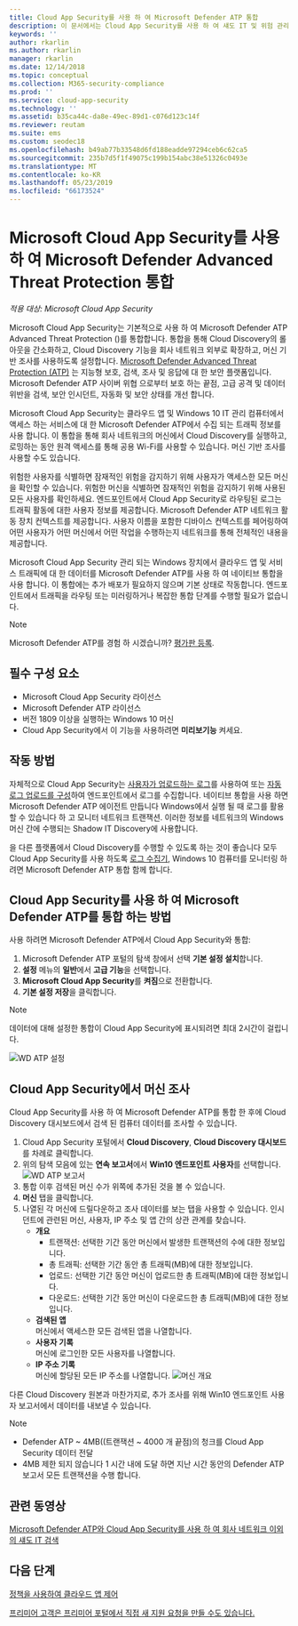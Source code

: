 ```yaml
---
title: Cloud App Security를 사용 하 여 Microsoft Defender ATP 통합
description: 이 문서에서는 Cloud App Security를 사용 하 여 섀도 IT 및 위험 관리에 대 한 향상 된 가시성에 대 한 Microsoft Defender Advanced Threat Protection을 통합 하는 방법을 설명 합니다.
keywords: ''
author: rkarlin
ms.author: rkarlin
manager: rkarlin
ms.date: 12/14/2018
ms.topic: conceptual
ms.collection: M365-security-compliance
ms.prod: ''
ms.service: cloud-app-security
ms.technology: ''
ms.assetid: b35ca44c-da8e-49ec-89d1-c076d123c14f
ms.reviewer: reutam
ms.suite: ems
ms.custom: seodec18
ms.openlocfilehash: b49ab77b33548d6fd188eadde97294ceb6c62ca5
ms.sourcegitcommit: 235b7d5f1f49075c199b154abc38e51326c0493e
ms.translationtype: MT
ms.contentlocale: ko-KR
ms.lasthandoff: 05/23/2019
ms.locfileid: "66173524"
---
```

# <a name="microsoft-defender-advanced-threat-protection-integration-with-microsoft-cloud-app-security"></a>Microsoft Cloud App Security를 사용 하 여 Microsoft Defender Advanced Threat Protection 통합

*적용 대상: Microsoft Cloud App Security*

Microsoft Cloud App Security는 기본적으로 사용 하 여 Microsoft Defender ATP Advanced Threat Protection ()를 통합합니다. 통합을 통해 Cloud Discovery의 롤아웃을 간소화하고, Cloud Discovery 기능을 회사 네트워크 외부로 확장하고, 머신 기반 조사를 사용하도록 설정합니다. [Microsoft Defender Advanced Threat Protection (ATP)](https://docs.microsoft.com/windows/security/threat-protection/windows-defender-atp/windows-defender-advanced-threat-protection) 는 지능형 보호, 검색, 조사 및 응답에 대 한 보안 플랫폼입니다. Microsoft Defender ATP 사이버 위협 으로부터 보호 하는 끝점, 고급 공격 및 데이터 위반을 검색, 보안 인시던트, 자동화 및 보안 상태를 개선 합니다.

Microsoft Cloud App Security는 클라우드 앱 및 Windows 10 IT 관리 컴퓨터에서 액세스 하는 서비스에 대 한 Microsoft Defender ATP에서 수집 되는 트래픽 정보를 사용 합니다. 이 통합을 통해 회사 네트워크의 머신에서 Cloud Discovery를 실행하고, 로밍하는 동안 원격 액세스를 통해 공용 Wi-Fi를 사용할 수 있습니다. 머신 기반 조사를 사용할 수도 있습니다.

위험한 사용자를 식별하면 잠재적인 위험을 감지하기 위해 사용자가 액세스한 모든 머신을 확인할 수 있습니다. 위험한 머신을 식별하면 잠재적인 위험을 감지하기 위해 사용된 모든 사용자를 확인하세요. 엔드포인트에서 Cloud App Security로 라우팅된 로그는 트래픽 활동에 대한 사용자 정보를 제공합니다. Microsoft Defender ATP 네트워크 활동 장치 컨텍스트를 제공합니다. 사용자 이름을 포함한 디바이스 컨텍스트를 페어링하여 어떤 사용자가 어떤 머신에서 어떤 작업을 수행하는지 네트워크를 통해 전체적인 내용을 제공합니다.

Microsoft Cloud App Security 관리 되는 Windows 장치에서 클라우드 앱 및 서비스 트래픽에 대 한 데이터를 Microsoft Defender ATP를 사용 하 여 네이티브 통합을 사용 합니다. 이 통합에는 추가 배포가 필요하지 않으며 기본 상태로 작동합니다. 엔드포인트에서 트래픽을 라우팅 또는 미러링하거나 복잡한 통합 단계를 수행할 필요가 없습니다.

> [!NOTE]
> Microsoft Defender ATP를 경험 하 시겠습니까? [평가판 등록](https://www.microsoft.com/WindowsForBusiness/windows-atp?ocid=docs-wdatp-assignaccess-abovefoldlink).
>


## <a name="prerequisites"></a>필수 구성 요소

- Microsoft Cloud App Security 라이선스
- Microsoft Defender ATP 라이선스
- 버전 1809 이상을 실행하는 Windows 10 머신
- Cloud App Security에서 이 기능을 사용하려면 **미리보기능** 켜세요.

## <a name="how-it-works"></a>작동 방법

자체적으로 Cloud App Security는 [사용자가 업로드하는 로그](create-snapshot-cloud-discovery-reports.md)를 사용하여 또는 [자동 로그 업로드를 구성](discovery-docker.md)하여 엔드포인트에서 로그를 수집합니다. 네이티브 통합을 사용 하면 Microsoft Defender ATP 에이전트 만듭니다 Windows에서 실행 될 때 로그를 활용할 수 있습니다 하 고 모니터 네트워크 트랜잭션. 이러한 정보를 네트워크의 Windows 머신 간에 수행되는 Shadow IT Discovery에 사용합니다.

을 다른 플랫폼에서 Cloud Discovery를 수행할 수 있도록 하는 것이 좋습니다 모두 Cloud App Security를 사용 하도록 [로그 수집기](discovery-docker.md), Windows 10 컴퓨터를 모니터링 하려면 Microsoft Defender ATP 통합 함께 합니다.

## <a name="how-to-integrate-microsoft-defender-atp-with-cloud-app-security"></a>Cloud App Security를 사용 하 여 Microsoft Defender ATP를 통합 하는 방법

사용 하려면 Microsoft Defender ATP에서 Cloud App Security와 통합:

1. Microsoft Defender ATP 포털의 탐색 창에서 선택 **기본 설정 설치**합니다.
2. **설정** 메뉴의 **일반**에서 **고급 기능**을 선택합니다.
3. **Microsoft Cloud App Security**를 **켜짐**으로 전환합니다.
4. **기본 설정 저장**을 클릭합니다.

>[!NOTE]
> 데이터에 대해 설정한 통합이 Cloud App Security에 표시되려면 최대 2시간이 걸립니다.
>

   ![WD ATP 설정](./media/wdatp-settings.png)

## <a name="investigate-machines-in-cloud-app-security"></a>Cloud App Security에서 머신 조사

Cloud App Security를 사용 하 여 Microsoft Defender ATP를 통합 한 후에 Cloud Discovery 대시보드에서 검색 된 컴퓨터 데이터를 조사할 수 있습니다.

1. Cloud App Security 포털에서 **Cloud Discovery**, **Cloud Discovery 대시보드**를 차례로 클릭합니다.
2. 위의 탐색 모음에 있는 **연속 보고서**에서 **Win10 엔드포인트 사용자**를 선택합니다.
  ![WD ATP 보고서](./media/win10-dashboard-report.png)
3. 통합 이후 검색된 머신 수가 위쪽에 추가된 것을 볼 수 있습니다.
4. **머신** 탭을 클릭합니다.
5. 나열된 각 머신에 드릴다운하고 조사 데이터를 보는 탭을 사용할 수 있습니다. 인시던트에 관련된 머신, 사용자, IP 주소 및 앱 간의 상관 관계를 찾습니다.
   - **개요**
      - 트랜잭션: 선택한 기간 동안 머신에서 발생한 트랜잭션의 수에 대한 정보입니다.
      - 총 트래픽: 선택한 기간 동안 총 트래픽(MB)에 대한 정보입니다.
     - 업로드: 선택한 기간 동안 머신이 업로드한 총 트래픽(MB)에 대한 정보입니다.
     - 다운로드: 선택한 기간 동안 머신이 다운로드한 총 트래픽(MB)에 대한 정보입니다.
   - **검색된 앱**<br>
  머신에서 액세스한 모든 검색된 앱을 나열합니다.
   - **사용자 기록**<br>
    머신에 로그인한 모든 사용자를 나열합니다.
   - **IP 주소 기록**<br>
    머신에 할당된 모든 IP 주소를 나열합니다.
 ![머신 개요](./media/machines-overview.png)
 
다른 Cloud Discovery 원본과 마찬가지로, 추가 조사를 위해 Win10 엔드포인트 사용자 보고서에서 데이터를 내보낼 수 있습니다. 

> [!NOTE]
> - Defender ATP ~ 4MB((트랜잭션 ~ 4000 개 끝점)의 청크를 Cloud App Security 데이터 전달
> - 4MB 제한 되지 않습니다 1 시간 내에 도달 하면 지난 시간 동안의 Defender ATP 보고서 모든 트랜잭션을 수행 합니다.

## <a name="related-videos"></a>관련 동영상

[Microsoft Defender ATP와 Cloud App Security를 사용 하 여 회사 네트워크 이외의 섀도 IT 검색](https://www.youtube.com/watch?v=f8hbvbY1Hnc)  

## <a name="next-steps"></a>다음 단계 
[정책을 사용하여 클라우드 앱 제어](control-cloud-apps-with-policies.md) 

[프리미어 고객은 프리미어 포털에서 직접 새 지원 요청을 만들 수도 있습니다.](https://premier.microsoft.com/)  
  
